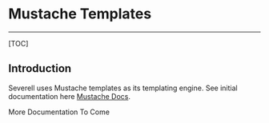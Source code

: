 # Mustache Templates 
---
[TOC]

## Introduction

Severell uses Mustache templates as its templating engine. See initial documentation here
[Mustache Docs](https://github.com/spullara/mustache.java).

More Documentation To Come

